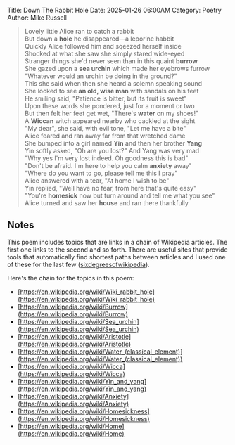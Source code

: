 Title: Down The Rabbit Hole
Date: 2025-01-26 06:00AM
Category: Poetry
Author: Mike Russell

> Lovely little Alice ran to catch a rabbit<br>
But down a **hole** he disappeared—a leporine habbit<br>
Quickly Alice followed him and sqeezed herself inside<br>
Shocked at what she saw she simply stared wide-eyed<br>
Stranger things she'd never seen than in this quaint **burrow**<br>
She gazed upon a **sea urchin** which made her eyebrows furrow<br>
"Whatever would an urchin be doing in the ground?"<br>
This she said when then she heard a solemn speaking sound<br>
She looked to see **an old, wise man** with sandals on his feet<br>
He smiling said, "Patience is bitter, but its fruit is sweet"<br>
Upon these words she pondered, just for a moment or two<br>
But then felt her feet get wet, "There's **water** on my shoes!"<br>
A **Wiccan** witch appeared nearby who cackled at the sight<br>
"My dear", she said, with evil tone, "Let me have a bite"<br>
Alice feared and ran away far from that wretched dame<br>
She bumped into a girl named **Yin** and then her brother **Yang**<br>
Yin softly asked, "Oh are you lost?" And Yang was very mad<br>
"Why yes I'm very lost indeed. Oh goodness this is bad"<br>
"Don't be afraid. I'm here to help you calm **anxiety** away"<br>
"Where do you want to go, please tell me this I pray"<br>
Alice answered with a tear, "At home I wish to be"<br>
Yin replied, "Well have no fear, from here that's quite easy"<br>
"You're **homesick** now but turn around and tell me what you see"<br>
Alice turned and saw her **house** and ran there thankfully

## Notes

This poem includes topics that are links in a chain of Wikipedia articles. The first one links to the second and so forth. There are useful sites that provide tools that automatically find shortest paths between articles and I used one of these for the last few ([sixdegreesofwikipedia](https://www.sixdegreesofwikipedia.com/)).

Here's the chain for the topics in this poem:

- [https://en.wikipedia.org/wiki/Wiki_rabbit_hole](https://en.wikipedia.org/wiki/Wiki_rabbit_hole)
- [https://en.wikipedia.org/wiki/Burrow](https://en.wikipedia.org/wiki/Burrow)
- [https://en.wikipedia.org/wiki/Sea_urchin](https://en.wikipedia.org/wiki/Sea_urchin)
- [https://en.wikipedia.org/wiki/Aristotle](https://en.wikipedia.org/wiki/Aristotle)
- [https://en.wikipedia.org/wiki/Water_(classical_element)](https://en.wikipedia.org/wiki/Water_(classical_element))
- [https://en.wikipedia.org/wiki/Wicca](https://en.wikipedia.org/wiki/Wicca)
- [https://en.wikipedia.org/wiki/Yin_and_yang](https://en.wikipedia.org/wiki/Yin_and_yang)
- [https://en.wikipedia.org/wiki/Anxiety](https://en.wikipedia.org/wiki/Anxiety)
- [https://en.wikipedia.org/wiki/Homesickness](https://en.wikipedia.org/wiki/Homesickness)
- [https://en.wikipedia.org/wiki/Home](https://en.wikipedia.org/wiki/Home)